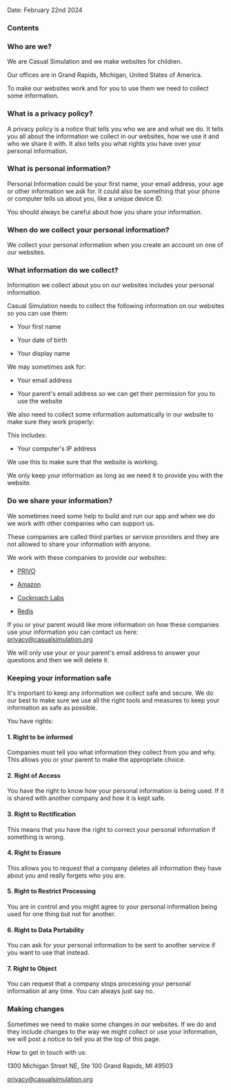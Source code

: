 Date: February 22nd 2024

### Contents

### Who are we?

We are Casual Simulation and we make websites for children.

Our offices are in Grand Rapids, Michigan, United States of America.

To make our websites work and for you to use them we need to collect some information.

### What is a privacy policy?

A privacy policy is a notice that tells you who we are and what we do. It tells you all about the information we collect in our websites, how we use it and who we share it with. It also tells you what rights you have over your personal information.

### What is personal information?

Personal Information could be your first name, your email address, your age or other information we ask for. It could also be something that your phone or computer tells us about you, like a unique device ID.

You should always be careful about how you share your information.

### When do we collect your personal information?

We collect your personal information when you create an account on one of our websites.

### What information do we collect?

Information we collect about you on our websites includes your personal information.

Casual Simulation needs to collect the following information on our websites so you can use them:

-   Your first name

-   Your date of birth

-   Your display name

We may sometimes ask for:

-   Your email address

-   Your parent's email address so we can get their permission for you to use the website

We also need to collect some information automatically in our website to make sure they work properly:

This includes:

-   Your computer's IP address

We use this to make sure that the website is working.

We only keep your information as long as we need it to provide you with the website.

### Do we share your information?

We sometimes need some help to build and run our app and when we do we work with other companies who can support us.

These companies are called third parties or service providers and they are not allowed to share your information with anyone.

We work with these companies to provide our websites:

-   [PRIVO](https://www.privo.com/privacy-information-for-kids)

-   [Amazon](https://aws.amazon.com/privacy)

-   [Cockroach Labs](https://www.cockroachlabs.com/privacy/)

-   [Redis](https://redis.com/legal/privacy-policy/)

If you or your parent would like more information on how these companies use your information you can contact us here: <privacy@casualsimulation.org>

We will only use your or your parent's email address to answer your questions and then we will delete it.

### Keeping your information safe

It's important to keep any information we collect safe and secure. We do our best to make sure we use all the right tools and measures to keep your information as safe as possible.

You have rights:

#### 1\. Right to be informed

Companies must tell you what information they collect from you and why. This allows you or your parent to make the appropriate choice.

#### 2\. Right of Access

You have the right to know how your personal information is being used. If it is shared with another company and how it is kept safe.

#### 3\. Right to Rectification

This means that you have the right to correct your personal information if something is wrong.

#### 4\. Right to Erasure

This allows you to request that a company deletes all information they have about you and really forgets who you are.

#### 5\. Right to Restrict Processing

You are in control and you might agree to your personal information being used for one thing but not for another.

#### 6\. Right to Data Portability

You can ask for your personal information to be sent to another service if you want to use that instead.

#### 7\. Right to Object

You can request that a company stops processing your personal information at any time. You can always just say no.

### Making changes

Sometimes we need to make some changes in our websites. If we do and they include changes to the way we might collect or use your information, we will post a notice to tell you at the top of this page.

How to get in touch with us:

1300 Michigan Street NE, Ste 100
Grand Rapids, MI 49503

<privacy@casualsimulation.org>
